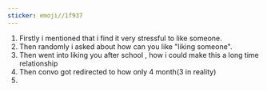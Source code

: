 ```yaml
---
sticker: emoji//1f937
---
```

1. Firstly i mentioned that i find it very stressful to like someone. 
2. Then randomly i asked about how can you like "liking someone".
3. Then went into liking you after school , how i could make this a long time relationship
4. Then convo got redirected to how only 4 month(3 in reality)
5. 